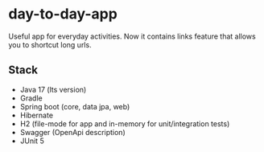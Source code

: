 # day-to-day-app
Useful app for everyday activities. Now it contains links feature that allows you to shortcut long urls.

## Stack
- Java 17 (lts version)
- Gradle
- Spring boot (core, data jpa, web)
- Hibernate
- H2 (file-mode for app and in-memory for unit/integration tests)
- Swagger (OpenApi description)
- JUnit 5